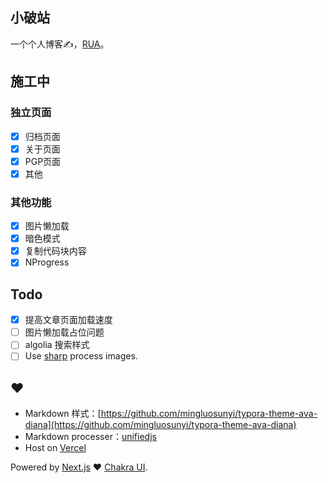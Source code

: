 ## 小破站

一个个人博客✍，[RUA](https://blog.rua.plus/)。

## 施工中

### 独立页面

- [x] 归档页面
- [x] 关于页面
- [x] PGP页面
- [x] 其他

### 其他功能

- [x] 图片懒加载
- [x] 暗色模式
- [x] 复制代码块内容
- [x] NProgress

## Todo

- [x] 提高文章页面加载速度
- [ ] 图片懒加载占位问题
- [ ] algolia 搜索样式
- [ ] Use [sharp](https://github.com//lovell/sharp) process images.

## ❤️

* Markdown 样式：[https://github.com/mingluosunyi/typora-theme-ava-diana](https://github.com/mingluosunyi/typora-theme-ava-diana)
* Markdown processer：[unifiedjs](https://github.com/unifiedjs/unified)
* Host on [Vercel](https://vercel.com/)

Powered by [Next.js](https://nextjs.org/) ❤️ [Chakra UI](https://chakra-ui.com/).